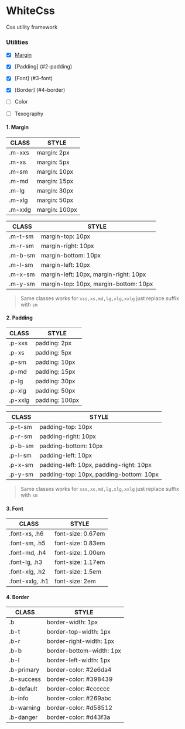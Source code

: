 # WhiteCss
Css utility framework

### Utilities

- [x] [Margin](#1-margin)
- [x] [Padding] (#2-padding)
- [x] [Font] (#3-font)
- [x] [Border] (#4-border)
- [ ] Color
- [ ] Texography


#### 1. Margin

| CLASS  | STYLE |
|---| --- |
|  .m-xxs  | margin: 2px |
|  .m-xs   | margin: 5px |
|  .m-sm   | margin: 10px |
|  .m-md   | margin: 15px |
|  .m-lg   | margin: 30px |
|  .m-xlg  | margin: 50px |
|  .m-xxlg | margin: 100px |

| CLASS  | STYLE |
|---| --- |
|  .m-t-sm  | margin-top: 10px |
|  .m-r-sm  | margin-right: 10px |
|  .m-b-sm  | margin-bottom: 10px |
|  .m-l-sm  | margin-left: 10px |
|  .m-x-sm  | margin-left: 10px, margin-right: 10px |
|  .m-y-sm  | margin-top: 10px, margin-bottom: 10px |

> Same classes works for `xss,xs,md,lg,xlg,xxlg` just replace suffix with `sm`


#### 2. Padding

| CLASS  | STYLE |
|---| --- |
|  .p-xxs  | padding: 2px |
|  .p-xs   | padding: 5px |
|  .p-sm   | padding: 10px |
|  .p-md   | padding: 15px |
|  .p-lg   | padding: 30px |
|  .p-xlg  | padding: 50px |
|  .p-xxlg | padding: 100px |

| CLASS  | STYLE |
|---| --- |
|  .p-t-sm  | padding-top: 10px |
|  .p-r-sm  | padding-right: 10px |
|  .p-b-sm  | padding-bottom: 10px |
|  .p-l-sm  | padding-left: 10px |
|  .p-x-sm  | padding-left: 10px, padding-right: 10px |
|  .p-y-sm  | padding-top: 10px, padding-bottom: 10px |

> Same classes works for `xss,xs,md,lg,xlg,xxlg` just replace suffix with `sm`

#### 3. Font
| CLASS  | STYLE |
|---| --- |
|  .font-xs,   .h6  | font-size: 0.67em |
|  .font-sm,   .h5  | font-size: 0.83em |
|  .font-md,   .h4  | font-size: 1.00em |
|  .font-lg,   .h3  | font-size: 1.17em |
|  .font-xlg,  .h2  | font-size: 1.5em  |
|  .font-xxlg, .h1  | font-size: 2em    |


#### 4. Border
| CLASS  | STYLE |
|---| --- |
| .b    | border-width: 1px |
| .b-t  | border-top-width: 1px |
| .b-r  | border-right-width: 1px |
| .b-b  | border-bottom-width: 1px |
| .b-l  | border-left-width: 1px |
| .b-primary  | border-color: #2e6da4 |
| .b-success  | border-color: #398439 |
| .b-default  | border-color: #cccccc |
| .b-info     | border-color: #269abc |
| .b-warning  | border-color: #d58512 |
| .b-danger   | border-color: #d43f3a |